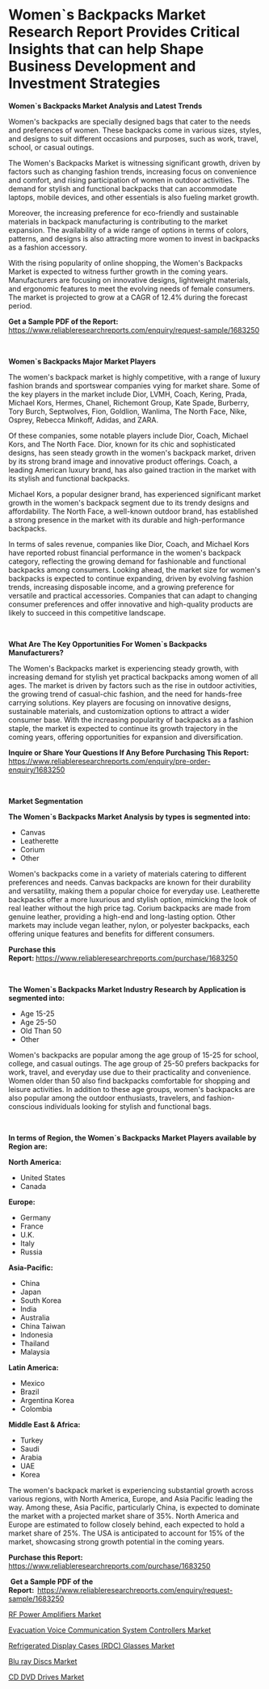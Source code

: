 <p><h1>Women`s Backpacks Market Research Report Provides Critical Insights that can help Shape Business Development and Investment Strategies</h1></p><p><strong>Women`s Backpacks Market Analysis and Latest Trends</strong></p>
<p><p>Women's backpacks are specially designed bags that cater to the needs and preferences of women. These backpacks come in various sizes, styles, and designs to suit different occasions and purposes, such as work, travel, school, or casual outings.</p><p>The Women's Backpacks Market is witnessing significant growth, driven by factors such as changing fashion trends, increasing focus on convenience and comfort, and rising participation of women in outdoor activities. The demand for stylish and functional backpacks that can accommodate laptops, mobile devices, and other essentials is also fueling market growth.</p><p>Moreover, the increasing preference for eco-friendly and sustainable materials in backpack manufacturing is contributing to the market expansion. The availability of a wide range of options in terms of colors, patterns, and designs is also attracting more women to invest in backpacks as a fashion accessory.</p><p>With the rising popularity of online shopping, the Women's Backpacks Market is expected to witness further growth in the coming years. Manufacturers are focusing on innovative designs, lightweight materials, and ergonomic features to meet the evolving needs of female consumers. The market is projected to grow at a CAGR of 12.4% during the forecast period.</p></p>
<p><strong>Get a Sample PDF of the Report:&nbsp;</strong> <a href="https://www.reliableresearchreports.com/enquiry/request-sample/1683250">https://www.reliableresearchreports.com/enquiry/request-sample/1683250</a></p>
<p>&nbsp;</p>
<p><strong>Women`s Backpacks Major Market Players</strong></p>
<p><p>The women's backpack market is highly competitive, with a range of luxury fashion brands and sportswear companies vying for market share. Some of the key players in the market include Dior, LVMH, Coach, Kering, Prada, Michael Kors, Hermes, Chanel, Richemont Group, Kate Spade, Burberry, Tory Burch, Septwolves, Fion, Goldlion, Wanlima, The North Face, Nike, Osprey, Rebecca Minkoff, Adidas, and ZARA.</p><p>Of these companies, some notable players include Dior, Coach, Michael Kors, and The North Face. Dior, known for its chic and sophisticated designs, has seen steady growth in the women's backpack market, driven by its strong brand image and innovative product offerings. Coach, a leading American luxury brand, has also gained traction in the market with its stylish and functional backpacks.</p><p>Michael Kors, a popular designer brand, has experienced significant market growth in the women's backpack segment due to its trendy designs and affordability. The North Face, a well-known outdoor brand, has established a strong presence in the market with its durable and high-performance backpacks.</p><p>In terms of sales revenue, companies like Dior, Coach, and Michael Kors have reported robust financial performance in the women's backpack category, reflecting the growing demand for fashionable and functional backpacks among consumers. Looking ahead, the market size for women's backpacks is expected to continue expanding, driven by evolving fashion trends, increasing disposable income, and a growing preference for versatile and practical accessories. Companies that can adapt to changing consumer preferences and offer innovative and high-quality products are likely to succeed in this competitive landscape.</p></p>
<p>&nbsp;</p>
<p><strong>What Are The Key Opportunities For Women`s Backpacks Manufacturers?</strong></p>
<p><p>The Women's Backpacks market is experiencing steady growth, with increasing demand for stylish yet practical backpacks among women of all ages. The market is driven by factors such as the rise in outdoor activities, the growing trend of casual-chic fashion, and the need for hands-free carrying solutions. Key players are focusing on innovative designs, sustainable materials, and customization options to attract a wider consumer base. With the increasing popularity of backpacks as a fashion staple, the market is expected to continue its growth trajectory in the coming years, offering opportunities for expansion and diversification.</p></p>
<p><strong>Inquire or Share Your Questions If Any Before Purchasing This Report:</strong> <a href="https://www.reliableresearchreports.com/enquiry/pre-order-enquiry/1683250">https://www.reliableresearchreports.com/enquiry/pre-order-enquiry/1683250</a></p>
<p>&nbsp;</p>
<p><strong>Market Segmentation</strong></p>
<p><strong>The Women`s Backpacks Market Analysis by types is segmented into:</strong></p>
<p><ul><li>Canvas</li><li>Leatherette</li><li>Corium</li><li>Other</li></ul></p>
<p><p>Women's backpacks come in a variety of materials catering to different preferences and needs. Canvas backpacks are known for their durability and versatility, making them a popular choice for everyday use. Leatherette backpacks offer a more luxurious and stylish option, mimicking the look of real leather without the high price tag. Corium backpacks are made from genuine leather, providing a high-end and long-lasting option. Other markets may include vegan leather, nylon, or polyester backpacks, each offering unique features and benefits for different consumers.</p></p>
<p><strong>Purchase this Report:&nbsp;</strong><a href="https://www.reliableresearchreports.com/purchase/1683250">https://www.reliableresearchreports.com/purchase/1683250</a></p>
<p>&nbsp;</p>
<p><strong>The Women`s Backpacks Market Industry Research by Application is segmented into:</strong></p>
<p><ul><li>Age 15-25</li><li>Age 25-50</li><li>Old Than 50</li><li>Other</li></ul></p>
<p><p>Women's backpacks are popular among the age group of 15-25 for school, college, and casual outings. The age group of 25-50 prefers backpacks for work, travel, and everyday use due to their practicality and convenience. Women older than 50 also find backpacks comfortable for shopping and leisure activities. In addition to these age groups, women's backpacks are also popular among the outdoor enthusiasts, travelers, and fashion-conscious individuals looking for stylish and functional bags.</p></p>
<p>&nbsp;</p>
<p><strong>In terms of Region, the Women`s Backpacks Market Players available by Region are:</strong></p>
<p>
    <p> <strong> North America: </strong>
        <ul>
            <li>United States</li>
            <li>Canada</li>
        </ul>
        </p> 
    <p> <strong> Europe: </strong>
        <ul>
            <li>Germany</li>
            <li>France</li>
            <li>U.K.</li>
            <li>Italy</li>
            <li>Russia</li>
        </ul>
        </p> 
    <p> <strong> Asia-Pacific: </strong>
        <ul>
            <li>China</li>
            <li>Japan</li>
            <li>South Korea</li>
            <li>India</li>
            <li>Australia</li>
            <li>China Taiwan</li>
            <li>Indonesia</li>
            <li>Thailand</li>
            <li>Malaysia</li>
        </ul>
        </p> 
    <p> <strong> Latin America: </strong>
        <ul>
            <li>Mexico</li>
            <li>Brazil</li>
            <li>Argentina Korea</li>
            <li>Colombia</li>
        </ul>
        </p> 
    <p> <strong> Middle East & Africa: </strong>
        <ul>
            <li>Turkey</li>
            <li>Saudi</li>
            <li>Arabia</li>
            <li>UAE</li>
            <li>Korea</li>
        </ul>
    </p>
    </p>
<p><p>The women's backpack market is experiencing substantial growth across various regions, with North America, Europe, and Asia Pacific leading the way. Among these, Asia Pacific, particularly China, is expected to dominate the market with a projected market share of 35%. North America and Europe are estimated to follow closely behind, each expected to hold a market share of 25%. The USA is anticipated to account for 15% of the market, showcasing strong growth potential in the coming years.</p></p>
<p><strong>Purchase this Report: </strong><a href="https://www.reliableresearchreports.com/purchase/1683250">https://www.reliableresearchreports.com/purchase/1683250</a></p>
<p>&nbsp;<strong>Get a Sample PDF of the Report:&nbsp;&nbsp;</strong><a href="https://www.reliableresearchreports.com/enquiry/request-sample/1683250">https://www.reliableresearchreports.com/enquiry/request-sample/1683250</a></p>
<p><strong></strong></p>
<p><p><a href="https://github.com/NorbertYates/Market-Research-Report-List-3/blob/main/rf-power-amplifiers-market.md">RF Power Amplifiers Market</a></p><p><a href="https://medium.com/@anibalstamm1912/evacuation-voice-communication-system-controllers-market-the-key-to-successful-business-strategy-837d4463cdd9">Evacuation Voice Communication System Controllers Market</a></p><p><a href="https://github.com/nancykennedykellievqfqt2/Market-Research-Report-List-1/blob/main/refrigerated-display-cases-rdc-glasses-market.md">Refrigerated Display Cases (RDC) Glasses Market</a></p><p><a href="https://medium.com/@terrellconn/blu-ray-discs-market-comprehensive-assessment-by-type-application-and-geography-d7b3a0cebec0">Blu ray Discs Market</a></p><p><a href="https://medium.com/@terrellconn/cd-dvd-drives-market-analysis-its-cagr-market-segmentation-and-global-industry-overview-dd1cd018a88b">CD DVD Drives Market</a></p></p>
